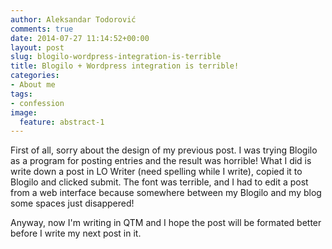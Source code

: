 ```yaml
---
author: Aleksandar Todorović
comments: true
date: 2014-07-27 11:14:52+00:00
layout: post
slug: blogilo-wordpress-integration-is-terrible
title: Blogilo + Wordpress integration is terrible!
categories:
- About me
tags:
- confession
image:
  feature: abstract-1
---
```


First of all, sorry about the design of my previous post. I was trying Blogilo as a program for posting entries and the result was horrible! What I did is write down a post in LO Writer (need spelling while I write), copied it to Blogilo and clicked submit. The font was terrible, and I had to edit a post from a web interface because somewhere between my Blogilo and my blog some spaces just disappered!

Anyway, now I'm writing in QTM and I hope the post will be formated better before I write my next post in it.
